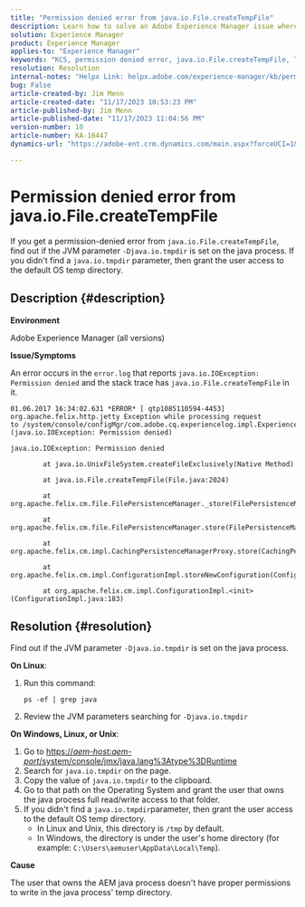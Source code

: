 ```yaml
---
title: "Permission denied error from java.io.File.createTempFile"
description: Learn how to solve an Adobe Experience Manager issue where you get a permission-denied error from java.io.File.createTempFile.
solution: Experience Manager
product: Experience Manager
applies-to: "Experience Manager"
keywords: "KCS, permission denied error, java.io.File.createTempFile, Troubleshooting, Adobe Experience Manager, AEM"
resolution: Resolution
internal-notes: "Helpx Link: helpx.adobe.com/experience-manager/kb/permission_denied_error_from_java_io_file.html"
bug: False
article-created-by: Jim Menn
article-created-date: "11/17/2023 10:53:23 PM"
article-published-by: Jim Menn
article-published-date: "11/17/2023 11:04:56 PM"
version-number: 10
article-number: KA-16447
dynamics-url: "https://adobe-ent.crm.dynamics.com/main.aspx?forceUCI=1&pagetype=entityrecord&etn=knowledgearticle&id=d26c9815-9c85-ee11-8179-6045bd006268"

---
```

# Permission denied error from java.io.File.createTempFile


If you get a permission-denied error from `java.io.File.createTempFile`, find out if the JVM parameter `-Djava.io.tmpdir` is set on the java process. If you didn't find a `java.io.tmpdir` parameter, then grant the user access to the default OS temp directory.

## Description {#description}


<b>Environment</b>

Adobe Experience Manager (all versions)

<b>Issue/Symptoms</b>

An error occurs in the `error.log` that reports `java.io.IOException: Permission denied` and the stack trace has `java.io.File.createTempFile` in it.




```
01.06.2017 16:34:02.631 *ERROR* [ qtp1085110594-4453]  org.apache.felix.http.jetty Exception while processing request to /system/console/configMgr/com.adobe.cq.experiencelog.impl.ExperienceLogConfigServlet (java.io.IOException: Permission denied)

java.io.IOException: Permission denied

        at java.io.UnixFileSystem.createFileExclusively(Native Method)

        at java.io.File.createTempFile(File.java:2024)

        at org.apache.felix.cm.file.FilePersistenceManager._store(FilePersistenceManager.java:699)

        at org.apache.felix.cm.file.FilePersistenceManager.store(FilePersistenceManager.java:660)

        at org.apache.felix.cm.impl.CachingPersistenceManagerProxy.store(CachingPersistenceManagerProxy.java:242)

        at org.apache.felix.cm.impl.ConfigurationImpl.storeNewConfiguration(ConfigurationImpl.java:462)

        at org.apache.felix.cm.impl.ConfigurationImpl.<init>(ConfigurationImpl.java:183)
```







## Resolution {#resolution}


Find out if the JVM parameter `-Djava.io.tmpdir` is set on the java process.

<b>On Linux</b>:

1. Run this command:

    ```
    ps -ef | grep java
    ```
2. Review the JVM parameters searching for `-Djava.io.tmpdir`


<b>On Windows, Linux, or Unix</b>:

1. Go to [https://*aem-host:aem-port*/system/console/jmx/java.lang%3Atype%3DRuntime](https://aem-host:aem-port/system/console/jmx/java.lang%3Atype%3DRuntime)
2. Search for `java.io.tmpdir` on the page.
3. Copy the value of `java.io.tmpdir` to the clipboard.
4. Go to that path on the Operating System and grant the user that owns the java process full read/write access to that folder.
5. If you didn't find a `java.io.tmpdir`parameter, then grant the user access to the default OS temp directory.
    - In Linux and Unix, this directory is `/tmp` by default.
    - In Windows, the directory is under the user's home directory (for example: `C:\Users\aemuser\AppData\Local\Temp`).


<b>Cause</b>

The user that owns the AEM java process doesn't have proper permissions to write in the java process' temp directory.
